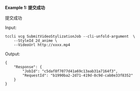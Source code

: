 **Example 1: 提交成功**

提交成功

Input: 

```
tccli vcg SubmitVideoStylizationJob --cli-unfold-argument  \
    --StyleId 2d_anime \
    --VideoUrl http://xxxx.mp4
```

Output: 
```
{
    "Response": {
        "JobId": "c5daf8f7077d41a69c13aab31a7164f3",
        "RequestId": "b1990ba2-2d71-419d-8c9d-cab8e33f8352"
    }
}
```

